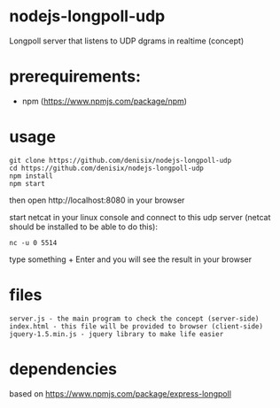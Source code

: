 # nodejs-longpoll-udp
Longpoll server that listens to UDP dgrams in realtime (concept)

# prerequirements:
* npm (https://www.npmjs.com/package/npm)

# usage
```
git clone https://github.com/denisix/nodejs-longpoll-udp
cd https://github.com/denisix/nodejs-longpoll-udp
npm install
npm start
```

then open http://localhost:8080 in your browser

start netcat in your linux console and connect to this udp server (netcat should be installed to be able to do this):

```nc -u 0 5514```

type something + Enter and you will see the result in your browser

# files
```
server.js - the main program to check the concept (server-side)
index.html - this file will be provided to browser (client-side)
jquery-1.5.min.js - jquery library to make life easier
```

# dependencies
based on https://www.npmjs.com/package/express-longpoll
